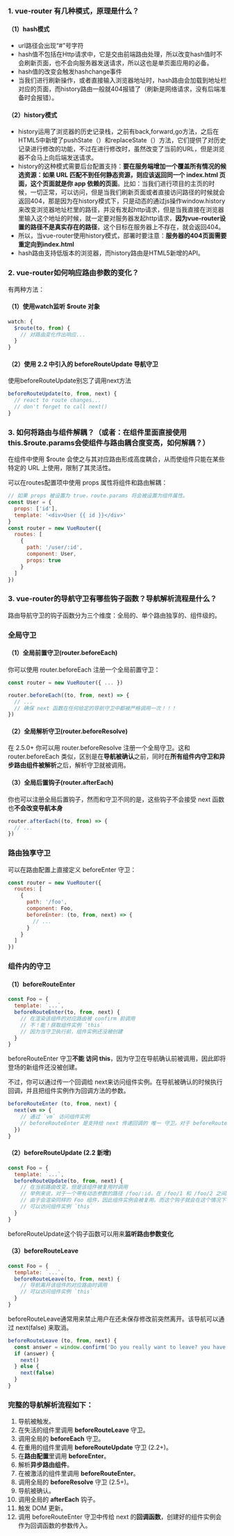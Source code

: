 ### 1. vue-router 有几种模式，原理是什么？
#### （1）hash模式
- url路径会出现“#”号字符
- hash值不包括在Http请求中，它是交由前端路由处理，所以改变hash值时不会刷新页面，也不会向服务器发送请求，所以这也是单页面应用的必备。
- hash值的改变会触发hashchange事件
- 当我们进行刷新操作，或者直接输入浏览器地址时，hash路由会加载到地址栏对应的页面，而history路由一般就404报错了（刷新是网络请求，没有后端准备时会报错）。
#### （2）history模式
- history运用了浏览器的历史记录栈，之前有back,forward,go方法，之后在HTML5中新增了pushState（）和replaceState（）方法，它们提供了对历史记录进行修改的功能，不过在进行修改时，虽然改变了当前的URL，但是浏览器不会马上向后端发送请求。
- history的这种模式需要后台配置支持：**要在服务端增加一个覆盖所有情况的候选资源：如果 URL 匹配不到任何静态资源，则应该返回同一个 index.html 页面，这个页面就是你 app 依赖的页面**。比如：当我们进行项目的主页的时候，一切正常，可以访问，但是当我们刷新页面或者直接访问路径的时候就会返回404，那是因为在history模式下，只是动态的通过js操作window.history来改变浏览器地址栏里的路径，并没有发起http请求，但是当我直接在浏览器里输入这个地址的时候，就一定要对服务器发起http请求，**因为vue-router设置的路径不是真实存在的路径**，这个目标在服务器上不存在，就会返回404。
- 所以，当vue-router使用history模式，部署时要注意：**服务器的404页面需要重定向到index.html**
- hash路由支持低版本的浏览器，而history路由是HTML5新增的API。

### 2. vue-router如何响应路由参数的变化？
有两种方法：
#### （1）使用watch监听 $route 对象
```javascript
watch: {
  $route(to, from) {
    // 对路由变化作出响应...
  }
}
```

#### （2）使用 2.2 中引入的 beforeRouteUpdate 导航守卫
使用beforeRouteUpdate别忘了调用next方法
```javascript
beforeRouteUpdate(to, from, next) {
  // react to route changes...
  // don't forget to call next()
}
```

### 3. 如何将路由与组件解耦？（或者：在组件里面直接使用this.$route.params会使组件与路由耦合度变高，如何解耦？）
在组件中使用 $route 会使之与其对应路由形成高度耦合，从而使组件只能在某些特定的 URL 上使用，限制了其灵活性。

可以在routes配置项中使用 props 属性将组件和路由解耦：
```javascript
// 如果 props 被设置为 true，route.params 将会被设置为组件属性。
const User = {
  props: ['id'],
  template: '<div>User {{ id }}</div>'
}
const router = new VueRouter({
  routes: [
    { 
      path: '/user/:id', 
      component: User, 
      props: true 
    }
  ]
})
```

### 3. vue-router的导航守卫有哪些钩子函数？导航解析流程是什么？
路由导航守卫的钩子函数分为三个维度：全局的、单个路由独享的、组件级的。
### 全局守卫
#### （1）全局前置守卫(router.beforeEach)
你可以使用 router.beforeEach 注册一个全局前置守卫：
```javascript
const router = new VueRouter({ ... })

router.beforeEach((to, from, next) => {
  // ...
  // 确保 next 函数在任何给定的导航守卫中都被严格调用一次！！！
})
```

#### （2）全局解析守卫(router.beforeResolve)
在 2.5.0+ 你可以用 router.beforeResolve 注册一个全局守卫。这和 router.beforeEach 类似，区别是在**导航被确认**之前，同时在**所有组件内守卫和异步路由组件被解析**之后，解析守卫就被调用。

#### （3）全局后置钩子(router.afterEach)
你也可以注册全局后置钩子，然而和守卫不同的是，这些钩子不会接受 next 函数也**不会改变导航本身**
```javascript
router.afterEach((to, from) => {
  // ...
})
```
### 路由独享守卫
可以在路由配置上直接定义 beforeEnter 守卫：
```javascript
const router = new VueRouter({
  routes: [
    {
      path: '/foo',
      component: Foo,
      beforeEnter: (to, from, next) => {
        // ...
      }
    }
  ]
})
```

### 组件内的守卫
#### （1）beforeRouteEnter
```javascript
const Foo = {
  template: `...`,
  beforeRouteEnter(to, from, next) {
    // 在渲染该组件的对应路由被 confirm 前调用
    // 不！能！获取组件实例 `this`
    // 因为当守卫执行前，组件实例还没被创建
  }
}
```
beforeRouteEnter 守卫**不能 访问 this**，因为守卫在导航确认前被调用，因此即将登场的新组件还没被创建。

不过，你可以通过传一个回调给 next来访问组件实例。在导航被确认的时候执行回调，并且把组件实例作为回调方法的参数。
```javascript
beforeRouteEnter (to, from, next) {
  next(vm => {
    // 通过 `vm` 访问组件实例
    // beforeRouteEnter 是支持给 next 传递回调的 唯一 守卫。对于 beforeRouteUpdate 和 beforeRouteLeave 来说，this 已经可用了，所以不支持传递回调，因为没有必要了。
  })
}
```

#### （2）beforeRouteUpdate (2.2 新增)
```javascript
const Foo = {
  template: `...`,
  beforeRouteUpdate(to, from, next) {
    // 在当前路由改变，但是该组件被复用时调用
    // 举例来说，对于一个带有动态参数的路径 /foo/:id，在 /foo/1 和 /foo/2 之间跳转的时候，
    // 由于会渲染同样的 Foo 组件，因此组件实例会被复用。而这个钩子就会在这个情况下被调用。
    // 可以访问组件实例 `this`
  }
}
```
beforeRouteUpdate这个钩子函数可以用来**监听路由参数变化**

#### （3）beforeRouteLeave
```javascript
const Foo = {
  template: `...`,
  beforeRouteLeave(to, from, next) {
    // 导航离开该组件的对应路由时调用
    // 可以访问组件实例 `this`
  }
}
```
beforeRouteLeave通常用来禁止用户在还未保存修改前突然离开。该导航可以通过 next(false) 来取消。
```javascript
beforeRouteLeave (to, from, next) {
  const answer = window.confirm('Do you really want to leave? you have unsaved changes!')
  if (answer) {
    next()
  } else {
    next(false)
  }
}
```

### 完整的导航解析流程如下：
1. 导航被触发。
2. 在失活的组件里调用 **beforeRouteLeave** 守卫。
3. 调用全局的 **beforeEach** 守卫。
4. 在重用的组件里调用 **beforeRouteUpdate** 守卫 (2.2+)。
5. 在**路由配置**里调用 **beforeEnter**。
6. 解析**异步路由组件**。
7. 在被激活的组件里调用 **beforeRouteEnter**。
8. 调用全局的 **beforeResolve** 守卫 (2.5+)。
9. 导航被确认。
10. 调用全局的 **afterEach** 钩子。
11. 触发 DOM 更新。
12. 调用 beforeRouteEnter 守卫中传给 next 的**回调函数**，创建好的组件实例会作为回调函数的参数传入。
